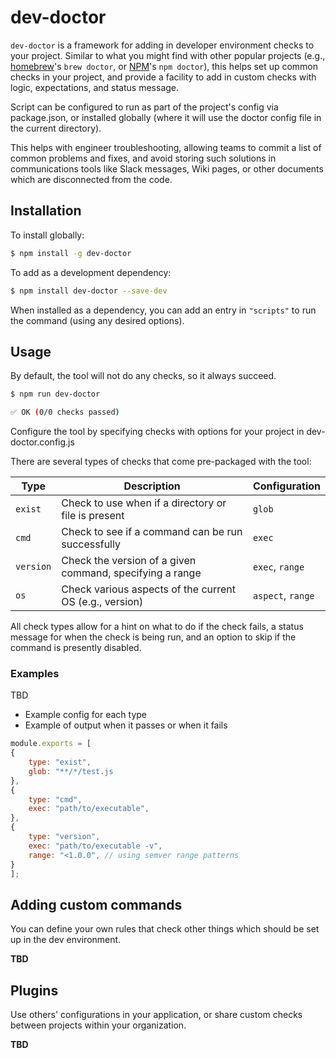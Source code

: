 # dev-doctor

`dev-doctor` is a framework for adding in developer environment checks to your project. Similar to what
you might find with other popular projects (e.g., [homebrew](https://brew.sh)'s `brew doctor`, or [NPM](https://www.npmjs.com)'s `npm doctor`), this helps set up common checks in your project, and provide a
facility to add in custom checks with logic, expectations, and status message. 

Script can be configured to run as part of the project's config via package.json, or installed globally
(where it will use the doctor config file in the current directory).

This helps with engineer troubleshooting, allowing teams to commit a list of common problems and fixes,
and avoid storing such solutions in communications tools like Slack messages, Wiki pages, or other 
documents which are disconnected from the code.

## Installation

To install globally:

```sh
$ npm install -g dev-doctor
```

To add as a development dependency:

```sh
$ npm install dev-doctor --save-dev
```

When installed as a dependency, you can add an entry in `"scripts"` to run the command (using any
desired options).

## Usage

By default, the tool will not do any checks, so it always succeed.

```sh
$ npm run dev-doctor

✅ OK (0/0 checks passed)
```

Configure the tool by specifying checks with options for your project in dev-doctor.config.js

There are several types of checks that come pre-packaged with the tool:

| Type      | Description                                                  | Configuration     |
|-----------|--------------------------------------------------------------|-------------------|
| `exist`   | Check to use when if a directory or file is present          | `glob`            |
| `cmd`     | Check to see if a command can be run successfully            | `exec`            |
| `version` | Check the version of a given command, specifying a range     | `exec`, `range`   |
| `os`      | Check various aspects of the current OS (e.g., version)      | `aspect`, `range` |

All check types allow for a hint on what to do if the check fails, a status message for when the
check is being run, and an option to skip if the command is presently disabled.

### Examples

TBD

- Example config for each type
- Example of output when it passes or when it fails

```js
module.exports = [
{
    type: "exist",
    glob: "**/*/test.js
},
{
    type: "cmd",
    exec: "path/to/executable",
},
{
    type: "version",
    exec: "path/to/executable -v",
    range: "<1.0.0", // using semver range patterns
}
];
```

## Adding custom commands

You can define your own rules that check other things which should be set up in the dev environment.

**TBD**

## Plugins

Use others' configurations in your application, or share custom checks between projects within your 
organization.

**TBD**
